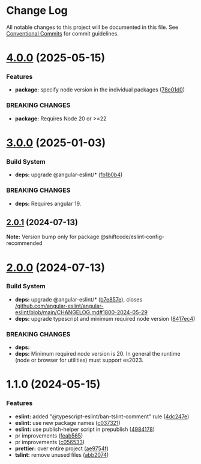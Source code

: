 # Change Log

All notable changes to this project will be documented in this file.
See [Conventional Commits](https://conventionalcommits.org) for commit guidelines.

# [4.0.0](https://github.com/shiftcode/sc-commons-public/compare/@shiftcode/eslint-config-recommended@3.0.0...@shiftcode/eslint-config-recommended@4.0.0) (2025-05-15)

### Features

- **package:** specify node version in the individual packages ([78e01d0](https://github.com/shiftcode/sc-commons-public/commit/78e01d0be016e22584a17e7c021cc1b4408c4d1f))

### BREAKING CHANGES

- **package:** Requires Node 20 or >=22

# [3.0.0](https://github.com/shiftcode/sc-commons-public/compare/@shiftcode/eslint-config-recommended@2.0.1...@shiftcode/eslint-config-recommended@3.0.0) (2025-01-03)

### Build System

- **deps:** upgrade @angular-eslint/\* ([fb1b0b4](https://github.com/shiftcode/sc-commons-public/commit/fb1b0b4161aaf9e23345ed543f598a5a4a79f7ba))

### BREAKING CHANGES

- **deps:** Requires angular 19.

## [2.0.1](https://github.com/shiftcode/sc-commons-public/compare/@shiftcode/eslint-config-recommended@2.0.0...@shiftcode/eslint-config-recommended@2.0.1) (2024-07-13)

**Note:** Version bump only for package @shiftcode/eslint-config-recommended

# [2.0.0](https://github.com/shiftcode/sc-commons-public/compare/@shiftcode/eslint-config-recommended@1.1.0...@shiftcode/eslint-config-recommended@2.0.0) (2024-07-13)

### Build System

- **deps:** upgrade @angular-eslint/\* ([b7e857e](https://github.com/shiftcode/sc-commons-public/commit/b7e857efe54d49e759d1ad15a69c7ac0fbd7af30)), closes [/github.com/angular-eslint/angular-eslint/blob/main/CHANGELOG.md#1800-2024-05-29](https://github.com//github.com/angular-eslint/angular-eslint/blob/main/CHANGELOG.md/issues/1800-2024-05-29)
- **deps:** upgrade typescript and minimum required node version ([8417ec4](https://github.com/shiftcode/sc-commons-public/commit/8417ec403de6f33fa50caa96692a29c32c186b0e))

### BREAKING CHANGES

- **deps:**
- **deps:** Minimum required node version is 20. In general the runtime (node or browser for utilities) must support es2023.

# 1.1.0 (2024-05-15)

### Features

- **eslint:** added "@typescript-eslint/ban-tslint-comment" rule ([4dc247e](https://github.com/shiftcode/sc-commons-public/commit/4dc247ef980dd8aed8546cab7711818c34c46e4e))
- **eslint:** use new package names ([c037321](https://github.com/shiftcode/sc-commons-public/commit/c037321a5a97cdd66a1d88cf7a482a80116da859))
- **eslint:** use publish-helper script in prepublish ([4984178](https://github.com/shiftcode/sc-commons-public/commit/498417879386b4d1a7a5dcb83995576d270b077a))
- pr improvements ([feab565](https://github.com/shiftcode/sc-commons-public/commit/feab5657bb50fb8a60036b512746e14c51c6aa6a))
- pr improvements ([c056533](https://github.com/shiftcode/sc-commons-public/commit/c056533dae11df88204a3b8c0a9d9ae7bf0c942c))
- **prettier:** over entire project ([ae9754f](https://github.com/shiftcode/sc-commons-public/commit/ae9754fa1267c6f481ef727ba2a8d7dcc0d98f1e))
- **tslint:** remove unused files ([abb2074](https://github.com/shiftcode/sc-commons-public/commit/abb2074c05b363ecff51473eff1a9feacfb534cc))
